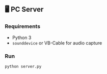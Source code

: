 ## 🖥 PC Server
### Requirements
- Python 3
- `sounddevice` or VB-Cable for audio capture

### Run
```bash
python server.py
